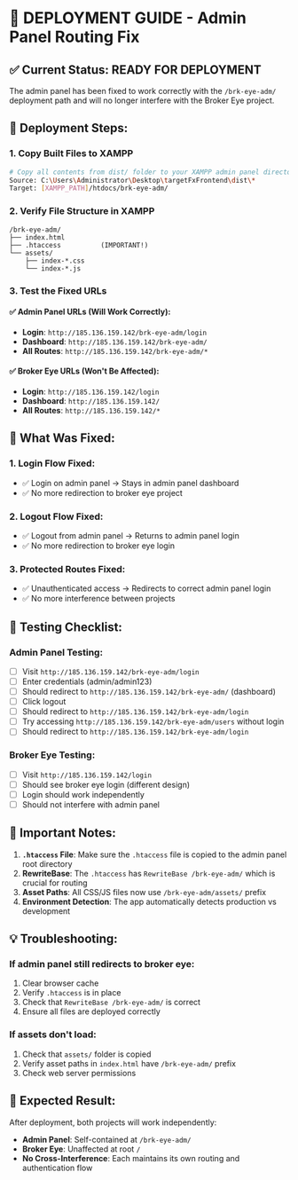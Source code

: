 # 🚀 DEPLOYMENT GUIDE - Admin Panel Routing Fix

## ✅ Current Status: READY FOR DEPLOYMENT

The admin panel has been fixed to work correctly with the `/brk-eye-adm/` deployment path and will no longer interfere with the Broker Eye project.

## 📁 Deployment Steps:

### 1. **Copy Built Files to XAMPP**
```bash
# Copy all contents from dist/ folder to your XAMPP admin panel directory
Source: C:\Users\Administrator\Desktop\targetFxFrontend\dist\*
Target: [XAMPP_PATH]/htdocs/brk-eye-adm/
```

### 2. **Verify File Structure in XAMPP**
```
/brk-eye-adm/
├── index.html
├── .htaccess          (IMPORTANT!)
└── assets/
    ├── index-*.css
    └── index-*.js
```

### 3. **Test the Fixed URLs**

#### ✅ Admin Panel URLs (Will Work Correctly):
- **Login**: `http://185.136.159.142/brk-eye-adm/login`
- **Dashboard**: `http://185.136.159.142/brk-eye-adm/`
- **All Routes**: `http://185.136.159.142/brk-eye-adm/*`

#### ✅ Broker Eye URLs (Won't Be Affected):
- **Login**: `http://185.136.159.142/login`
- **Dashboard**: `http://185.136.159.142/`
- **All Routes**: `http://185.136.159.142/*`

## 🔧 What Was Fixed:

### 1. **Login Flow Fixed**:
- ✅ Login on admin panel → Stays in admin panel dashboard
- ✅ No more redirection to broker eye project

### 2. **Logout Flow Fixed**:
- ✅ Logout from admin panel → Returns to admin panel login
- ✅ No more redirection to broker eye login

### 3. **Protected Routes Fixed**:
- ✅ Unauthenticated access → Redirects to correct admin panel login
- ✅ No more interference between projects

## 🧪 Testing Checklist:

### Admin Panel Testing:
- [ ] Visit `http://185.136.159.142/brk-eye-adm/login`
- [ ] Enter credentials (admin/admin123)
- [ ] Should redirect to `http://185.136.159.142/brk-eye-adm/` (dashboard)
- [ ] Click logout
- [ ] Should redirect to `http://185.136.159.142/brk-eye-adm/login`
- [ ] Try accessing `http://185.136.159.142/brk-eye-adm/users` without login
- [ ] Should redirect to `http://185.136.159.142/brk-eye-adm/login`

### Broker Eye Testing:
- [ ] Visit `http://185.136.159.142/login`
- [ ] Should see broker eye login (different design)
- [ ] Login should work independently
- [ ] Should not interfere with admin panel

## 🚨 Important Notes:

1. **`.htaccess` File**: Make sure the `.htaccess` file is copied to the admin panel root directory
2. **RewriteBase**: The `.htaccess` has `RewriteBase /brk-eye-adm/` which is crucial for routing
3. **Asset Paths**: All CSS/JS files now use `/brk-eye-adm/assets/` prefix
4. **Environment Detection**: The app automatically detects production vs development

## 💡 Troubleshooting:

### If admin panel still redirects to broker eye:
1. Clear browser cache
2. Verify `.htaccess` is in place
3. Check that `RewriteBase /brk-eye-adm/` is correct
4. Ensure all files are deployed correctly

### If assets don't load:
1. Check that `assets/` folder is copied
2. Verify asset paths in `index.html` have `/brk-eye-adm/` prefix
3. Check web server permissions

## 🎉 Expected Result:

After deployment, both projects will work independently:
- **Admin Panel**: Self-contained at `/brk-eye-adm/`
- **Broker Eye**: Unaffected at root `/`
- **No Cross-Interference**: Each maintains its own routing and authentication flow